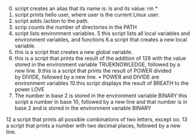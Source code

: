 0. script creates an alias  that its name is: ls and its value: rm *
1. script prints hello user, where user is the current Linux user.
2. script adds /action to the path.
3. scrip counts the number of directories in the PATH
4. script  lists environment variables.
5 this script lists all local variables and environment variables, and functions
6.a script that creates a new local variable.
7. this is a script that creates a new global variable.
8. this is a script that prints the result of the addition of 128 with the value stored in the   environment variable TRUEKNOWLEDGE, followed by a new line.
9.this is a script that prints the result of POWER divided by DIVIDE, followed by a new line.
    • POWER and DIVIDE are environment variables
10.this script displays the result of BREATH to the power LOVE
11. The number in base 2 is stored in the environment variable BINARY
this script a number in base 10, followed by a new line and that  number is in base 2 and is  stored in the environment variable BINARY

12 a script that prints all possible combinations of two letters, except oo.
13 a script that prints a number with two decimal places, followed by a new line.
